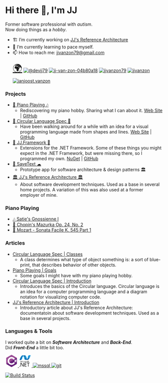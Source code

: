 Hi there 👋, I'm JJ
====================

Former software professional with *autism*.  
Now doing things as a *hobby*.

- 🏗 I’m currently working on [JJ's Reference Architecture](https://jjvanzon.github.io/JJs-Reference-Architecture/)
- 🌱 I’m currently learning to pace myself.
- 📫 How to reach me: jjvanzon79@gmail.com
    <p align="left">
    <a href="https://jjvanzon.github.io/" target="blank" style="font-size:30px;">🌍</a>
    <a href="https://twitter.com/@devjj79" target="blank"><img align="center" src="https://raw.githubusercontent.com/rahuldkjain/github-profile-readme-generator/master/src/images/icons/Social/twitter.svg" alt="@devjj79" height="30" width="40" /></a>
    <a href="https://linkedin.com/in/jj-van-zon-04b80a18" target="blank"><img align="center" src="https://raw.githubusercontent.com/rahuldkjain/github-profile-readme-generator/master/src/images/icons/Social/linked-in-alt.svg" alt="jj-van-zon-04b80a18" height="30" width="40" /></a>
    <a href="https://instagram.com/jjvanzon79" target="blank"><img align="center" src="https://raw.githubusercontent.com/rahuldkjain/github-profile-readme-generator/master/src/images/icons/Social/instagram.svg" alt="jjvanzon79" height="30" width="40" /></a>
    <a href="https://nl.pinterest.com/jjvanzon/" target="blank"><img align="center" src="https://assets.pinterest.com/images/pidgets/pinit_fg_en_round_red_32.png" alt="jjvanzon" height="34" width="34" /></a>
    <a href="https://fb.com/janjoost.vanzon" target="blank"><img align="center" src="https://raw.githubusercontent.com/rahuldkjain/github-profile-readme-generator/master/src/images/icons/Social/facebook.svg" alt="janjoost.vanzon" height="30" width="40" /></a>
    </p>

### Projects

- [🎹 Piano Playing 🎶](https://jjvanzon.github.io/Piano-Playing-Docs/)
    - Rediscovering my piano hobby. Sharing what I can about it. [Web Site](https://jjvanzon.github.io/Piano-Playing-Docs/) | [GitHub](https://github.com/jjvanzon/Piano-Playing-Docs)
- [🔵 Circular Language Spec 🔶](https://jjvanzon.github.io/Circular-Language-Spec/)
    - Have been walking around for a while with an idea for a visual programming language made from shapes and lines. [Web Site](https://jjvanzon.github.io/Circular-Language-Spec/) | [GitHub](https://github.com/jjvanzon/Circular-Language-Spec)
- [🔩 JJ.Framework 🎁](https://www.nuget.org/profiles/jjvanzon)
    - Extensions for the .NET Framework. Some of these things you might expect in the .NET Framework, but were missing there, so I programmed my own. [NuGet](https://www.nuget.org/profiles/jjvanzon) | [GitHub](https://github.com/jjvanzon/JJ.Framework)
- [💾 SaveText ☁](https://github.com/jjvanzon/JJ.SaveText)
    - Prototype app for software architecture & design patterns 🏛
- [🏛 JJ's Reference Architecture 🏛](https://jjvanzon.github.io/JJs-Reference-Architecture/)
    - About software development techniques. Used as a base in several home projects. A variation of this was also used at a former employer of mine.

### Piano Playing

- [🎶 Satie's Gnossienne Ⅰ](https://jjvanzon.github.io/Piano-Playing-Docs/satie-gnossienne-1/)
- [🎼 Chopin's Mazurka Op. 24, No. 2](https://jjvanzon.github.io/Piano-Playing-Docs/chopin-mazurka-op-24-no-2/)
- [🗿 Mozart - Sonata Facile K. 545 Part 1](https://jjvanzon.github.io/Piano-Playing-Docs/mozart-sonata-facile-part-1/)

### Articles

- [Circular Language Spec | Classes](https://jjvanzon.github.io/Circular-Language-Spec/spec/classes.html)
    - A class determines what type of object something is: a sort of blue-print, that describes behavior of other objects.
- [Piano Playing | Goals](https://jjvanzon.github.io/Piano-Playing-Docs/goals.html)
    - Some goals I might have with my piano playing hobby.
- [Circular Language Spec | Introduction](https://jjvanzon.github.io/Circular-Language-Spec/spec/introduction.html)
    - Introduces the basics of the Circular language. Circular language is an idea for a computer programming language and a diagram notation for visualizing computer code.
- [JJ's Reference Architecture | Introduction](https://jjvanzon.github.io/JJs-Reference-Architecture/introduction.html)
    - Introductory article about JJ's Reference Architecture: documentatoin about software development techniques. Used as a base in several projects.
    
### Languages & Tools

I worked quite a bit on ***Software Architecture*** and ***Back-End***.  
Did ***Front-End*** a little bit too.

<p align="left">
<a href="https://www.w3schools.com/cs/" target="_blank" rel="noreferrer"> <img src="https://raw.githubusercontent.com/devicons/devicon/master/icons/csharp/csharp-original.svg" alt="csharp" width="40" height="40"/> </a>
<a href="https://dotnet.microsoft.com/" target="_blank" rel="noreferrer"> <img src="https://raw.githubusercontent.com/devicons/devicon/master/icons/dot-net/dot-net-original-wordmark.svg" alt="dotnet" width="40" height="40"/> </a>
<a href="https://www.microsoft.com/en-us/sql-server" target="_blank" rel="noreferrer"> <img src="https://www.svgrepo.com/show/303229/microsoft-sql-server-logo.svg" alt="mssql" width="40" height="40"/> </a>
<a href="https://git-scm.com/" target="_blank" rel="noreferrer"> <img src="https://www.vectorlogo.zone/logos/git-scm/git-scm-icon.svg" alt="git" width="40" height="40"/>
</a>
</p>

[![Build Status](https://dev.azure.com/jjvanzon/JJs-Software/_apis/build/status/JJ.Framework%20Build?branchName=master)](https://dev.azure.com/jjvanzon/JJs-Software/_build/latest?definitionId=26&branchName=jj-framework-text-tests)

<!-- 
![](https://raw.githubusercontent.com/jjvanzon/github-stats/master/generated/overview.svg#gh-dark-mode-only)
-->